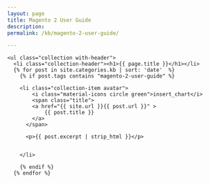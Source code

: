 ```yaml
---
layout: page
title: Magento 2 User Guide
description: 
permalink: /kb/magento-2-user-guide/

---
```



<div class="row">

	<ul class="collection with-header">
      <li class="collection-header"><h1>{{ page.title }}</h1></li>
      {% for post in site.categories.kb | sort: 'date'  %}
        {% if post.tags contains "magento-2-user-guide" %}

        <li class="collection-item avatar">
        	<i class="material-icons circle green">insert_chart</i>
        	<span class="title">
          	<a href="{{ site.url }}{{ post.url }}" >
    	        {{ post.title }}
            </a>
          </span>

          <p>{{ post.excerpt | strip_html }}</p>

          
        </li>

        {% endif %}
      {% endfor %}

  </ul>


</div>
